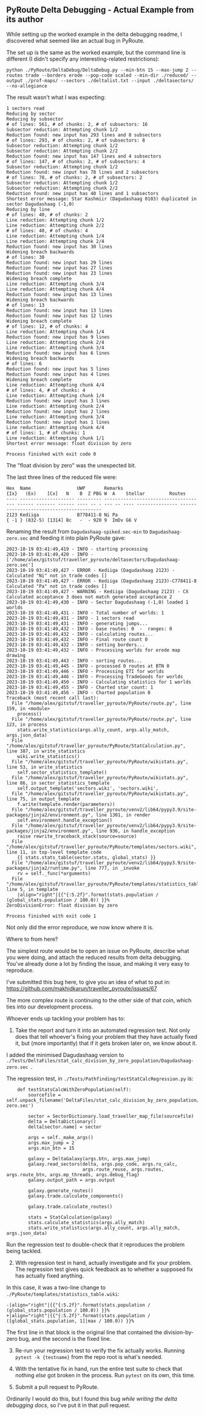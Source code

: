 PyRoute Delta Debugging - Actual Example from its author
--------------------------------------------------------

While setting up the worked example in the delta debugging readme, I discovered what seemed like an actual bug in PyRoute.

The set up is the same as the worked example, but the command line is different (I didn't specify any interesting-related restrictions):

```
python ./PyRoute/DeltaDebug/DeltaDebug.py --min-btn 15 --max-jump 2 --routes trade --borders erode --pop-code scaled --min-dir ./reduced/ --output ./prof-maps/ --sectors ./deltalist.txt --input ./deltasectors/ --no-allegiance
```

The result wasn't what I was expecting:
```
1 sectors read
Reducing by sector
Reducing by subsector
# of lines: 561, # of chunks: 2, # of subsectors: 16
Subsector reduction: Attempting chunk 1/2
Reduction found: new input has 293 lines and 8 subsectors
# of lines: 293, # of chunks: 2, # of subsectors: 8
Subsector reduction: Attempting chunk 1/2
Subsector reduction: Attempting chunk 2/2
Reduction found: new input has 147 lines and 4 subsectors
# of lines: 147, # of chunks: 2, # of subsectors: 4
Subsector reduction: Attempting chunk 1/2
Reduction found: new input has 78 lines and 2 subsectors
# of lines: 78, # of chunks: 2, # of subsectors: 2
Subsector reduction: Attempting chunk 1/2
Subsector reduction: Attempting chunk 2/2
Reduction found: new input has 40 lines and 1 subsectors
Shortest error message: Star Kashmiir (Dagudashaag 0103) duplicated in sector Dagudashaag (-1,0)
Reducing by line
# of lines: 40, # of chunks: 2
Line reduction: Attempting chunk 1/2
Line reduction: Attempting chunk 2/2
# of lines: 40, # of chunks: 4
Line reduction: Attempting chunk 1/4
Line reduction: Attempting chunk 2/4
Reduction found: new input has 30 lines
Widening breach backwards
# of lines: 30
Reduction found: new input has 29 lines
Reduction found: new input has 27 lines
Reduction found: new input has 23 lines
Widening breach complete
Line reduction: Attempting chunk 3/4
Line reduction: Attempting chunk 4/4
Reduction found: new input has 13 lines
Widening breach backwards
# of lines: 13
Reduction found: new input has 13 lines
Reduction found: new input has 12 lines
Widening breach complete
# of lines: 12, # of chunks: 4
Line reduction: Attempting chunk 1/4
Reduction found: new input has 9 lines
Line reduction: Attempting chunk 2/4
Line reduction: Attempting chunk 3/4
Reduction found: new input has 6 lines
Widening breach backwards
# of lines: 6
Reduction found: new input has 5 lines
Reduction found: new input has 4 lines
Widening breach complete
Line reduction: Attempting chunk 4/4
# of lines: 4, # of chunks: 4
Line reduction: Attempting chunk 1/4
Reduction found: new input has 3 lines
Line reduction: Attempting chunk 2/4
Reduction found: new input has 2 lines
Line reduction: Attempting chunk 3/4
Reduction found: new input has 1 lines
Line reduction: Attempting chunk 4/4
# of lines: 1, # of chunks: 1
Line reduction: Attempting chunk 1/1
Shortest error message: float division by zero

Process finished with exit code 0
```

The "float division by zero" was the unexpected bit.

The last three lines of the reduced file were:
```
Hex  Name                 UWP       Remarks                               {Ix}   (Ex)    [Cx]   N    B  Z PBG W  A    Stellar         Routes                                   
---- -------------------- --------- ------------------------------------- ------ ------- ------ ---- -- - --- -- ---- --------------- -----------------------------------------
2123 Kediiga              B778411-8 Ni Pa                                 { -1 } (832-5) [1314] Bc   -  - 920 9  ImDv G6 V
```

Renaming the result from ```Dagudashaag-spiked.sec-min``` to ```Dagudashaag-zero.sec``` and feeding it into plain PyRoute gave:
```
2023-10-19 03:41:49,419 - INFO - starting processing
2023-10-19 03:41:49,420 - INFO - ['/home/alex/gitstuf/traveller_pyroute/deltasectors/Dagudashaag-zero.sec']
2023-10-19 03:41:49,427 - ERROR - Kediiga (Dagudashaag 2123) - Calculated "Ni" not in trade codes []
2023-10-19 03:41:49,427 - ERROR - Kediiga (Dagudashaag 2123)-C778411-8 Calculated "Pa" not in trade codes []
2023-10-19 03:41:49,427 - WARNING - Kediiga (Dagudashaag 2123) - CX Calculated acceptance 3 does not match generated acceptance 2
2023-10-19 03:41:49,430 - INFO - Sector Dagudashaag (-1,0) loaded 1 worlds
2023-10-19 03:41:49,431 - INFO - Total number of worlds: 1
2023-10-19 03:41:49,431 - INFO - 1 sectors read
2023-10-19 03:41:49,431 - INFO - generating jumps...
2023-10-19 03:41:49,432 - INFO - base routes: 0  -  ranges: 0
2023-10-19 03:41:49,432 - INFO - calculating routes...
2023-10-19 03:41:49,432 - INFO - Final route count 0
2023-10-19 03:41:49,432 - INFO - setting borders...
2023-10-19 03:41:49,432 - INFO - Processing worlds for erode map drawing
2023-10-19 03:41:49,443 - INFO - sorting routes...
2023-10-19 03:41:49,445 - INFO - processed 0 routes at BTN 0
2023-10-19 03:41:49,446 - INFO - Processing ETI for worlds
2023-10-19 03:41:49,446 - INFO - Processing TradeGoods for worlds
2023-10-19 03:41:49,450 - INFO - Calculating statistics for 1 worlds
2023-10-19 03:41:49,455 - INFO - Charted star count: 1
2023-10-19 03:41:49,456 - INFO - Charted population 0
Traceback (most recent call last):
  File "/home/alex/gitstuf/traveller_pyroute/PyRoute/route.py", line 159, in <module>
    process()
  File "/home/alex/gitstuf/traveller_pyroute/PyRoute/route.py", line 123, in process
    stats.write_statistics(args.ally_count, args.ally_match, args.json_data)
  File "/home/alex/gitstuf/traveller_pyroute/PyRoute/StatCalculation.py", line 387, in write_statistics
    wiki.write_statistics()
  File "/home/alex/gitstuf/traveller_pyroute/PyRoute/wikistats.py", line 53, in write_statistics
    self.sector_statistics_template()
  File "/home/alex/gitstuf/traveller_pyroute/PyRoute/wikistats.py", line 86, in sector_statistics_template
    self.output_template('sectors.wiki', 'sectors.wiki',
  File "/home/alex/gitstuf/traveller_pyroute/PyRoute/wikistats.py", line 75, in output_template
    f.write(template.render(parameters))
  File "/home/alex/gitstuf/traveller_pyroute/venv2/lib64/pypy3.9/site-packages/jinja2/environment.py", line 1301, in render
    self.environment.handle_exception()
  File "/home/alex/gitstuf/traveller_pyroute/venv2/lib64/pypy3.9/site-packages/jinja2/environment.py", line 936, in handle_exception
    raise rewrite_traceback_stack(source=source)
  File "/home/alex/gitstuf/traveller_pyroute/PyRoute/templates/sectors.wiki", line 11, in top-level template code
    {{ stats.stats_table(sector.stats, global_stats) }}
  File "/home/alex/gitstuf/traveller_pyroute/venv2/lib64/pypy3.9/site-packages/jinja2/runtime.py", line 777, in _invoke
    rv = self._func(*arguments)
  File "/home/alex/gitstuf/traveller_pyroute/PyRoute/templates/statistics_table.wiki", line 5, in template
    |align="right"|{{"{:5.2f}".format(stats.population / (global_stats.population / 100.0)) }}%
ZeroDivisionError: float division by zero

Process finished with exit code 1
```

Not only did the error reproduce, we now know where it is.

Where to from here?

The simplest route would be to open an issue on PyRoute, describe what you were doing, and attach the reduced results from
delta debugging.  You've already done a lot by finding the issue, and making it very easy to reproduce.

I've submitted this bug here, to give you an idea of what to put in: https://github.com/makhidkarun/traveller_pyroute/issues/67

The more complex route is continuing to the other side of that coin, which ties into our development process.

Whoever ends up tackling your problem has to:

1.  Take the report and turn it into an automated regression test.  Not only does that tell whoever's fixing your problem that they have actually fixed it, but (more importantly) that if it gets broken later on, we know about it.

I added the minimised Dagudashaag version to ```./Tests/DeltaFiles/stat_calc_division_by_zero_population/Dagudashaag-zero.sec ```.

The regression test, in ```./Tests/Pathfinding/testStatCalcRegression.py``` is:

```
    def testStatsCalcWithZeroPopulation(self):
        sourcefile = self.unpack_filename('DeltaFiles/stat_calc_division_by_zero_population/Dagudashaag-zero.sec')

        sector = SectorDictionary.load_traveller_map_file(sourcefile)
        delta = DeltaDictionary()
        delta[sector.name] = sector

        args = self._make_args()
        args.max_jump = 2
        args.min_btn = 15

        galaxy = DeltaGalaxy(args.btn, args.max_jump)
        galaxy.read_sectors(delta, args.pop_code, args.ru_calc,
                            args.route_reuse, args.routes, args.route_btn, args.mp_threads, args.debug_flag)
        galaxy.output_path = args.output

        galaxy.generate_routes()
        galaxy.trade.calculate_components()

        galaxy.trade.calculate_routes()

        stats = StatCalculation(galaxy)
        stats.calculate_statistics(args.ally_match)
        stats.write_statistics(args.ally_count, args.ally_match, args.json_data)
```

Run the regression test to double-check that it reproduces the problem being tackled.

2.  With regression test in hand, actually investigate and fix your problem.  The regression test gives quick feedback as to whether a supposed fix has actually fixed anything.

In this case, it was a two-line change to ```./PyRoute/templates/statistics_table.wiki```:

```
-|align="right"|{{"{:5.2f}".format(stats.population / (global_stats.population / 100.0)) }}%
+|align="right"|{{"{:5.2f}".format(stats.population / ([global_stats.population, 1]|max / 100.0)) }}%
```

The first line in that block is the original line that contained the division-by-zero bug, and the second is the fixed line.

3.  Re-run your regression test to verify the fix actually works.  Running ```pytest -k {testname}``` from the repo root is what's needed.  

3.  With the tentative fix in hand, run the entire test suite to check that nothing _else_ got broken in the process.
Run ```pytest``` on its own, this time.

4.  Submit a pull request to PyRoute.

Ordinarily I would do this, but I found this bug _while writing the delta debugging docs_, so I've put it in that pull request.
